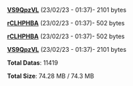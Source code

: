 [**VS9QpzVL**](/data/VS9QpzVL.txt) (23/02/23 - 01:37)- 2101 bytes

[**rCLHPHBA**](/data/rCLHPHBA.txt) (23/02/23 - 01:37)- 502 bytes

[**rCLHPHBA**](/data/rCLHPHBA.txt) (23/02/23 - 01:37)- 502 bytes

[**VS9QpzVL**](/data/VS9QpzVL.txt) (23/02/23 - 01:37)- 2101 bytes

**Total Datas**: 11419

**Total Size**: 74.28 MB / 74.3 MB